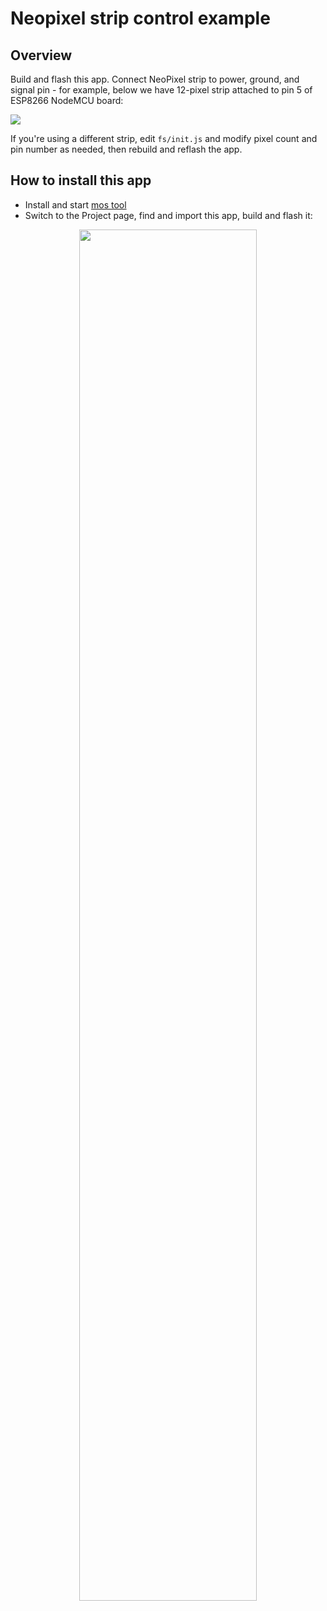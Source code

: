 # Neopixel strip control example

## Overview

Build and flash this app. Connect NeoPixel strip to power, ground, and
signal pin - for example, below we have 12-pixel strip attached
to pin 5 of ESP8266 NodeMCU board:

![](neopixel.gif)

If you're using a different strip, edit `fs/init.js` and modify
pixel count and pin number as needed, then rebuild and reflash the app.

## How to install this app

- Install and start [mos tool](https://mongoose-os.com/software.html)
- Switch to the Project page, find and import this app, build and flash it:

<p align="center">
  <img src="https://mongoose-os.com/images/app1.gif" width="75%">
</p>
